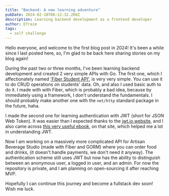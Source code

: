 ```yaml
---
title: "Backend: A new learning adventure"
pubDate: 2024-02-18T08:12:32.266Z
description: Learning backend development as a frontend developer
author: Efraim
tags:
  - self challenge
---
```

Hello everyone, and welcome to the first blog post in 2024! It's been a while since I last posted here, so, I'm glad to be back here sharing stories on my blog again!

During the past two or three months, I've been learning backend development and created 2 very simple APIs with Go. The first one, which I affectionately named ['Fiber Student API'](https://github.com/klrfl/fiber-student-api), is very very simple. You can use it to do CRUD operations on students' data. Oh, and also I used basic auth to do it. I made with with Fiber, which is probably a bad idea, because by immediately using a framework, I don't understand the fundamentals. I should probably make another one with the `net/http` standard package in the future, haha.

I made the second one for learning authentication with JWT (short for JSON Web Token). It was easier than I expected thanks to the [jwt.io website](https://jwt.io), and I also came across [this very useful ebook](https://auth0.com/resources/ebooks/jwt-handbook), on that site, which helped me a lot in understanding JWT.

Now I am working on a massively more complicated API for Artisan Beverage Studio (made with Fiber and GORM) where you can order food and drinks, (it doesn't handle payments, we don't need it anyway). The authentication scheme still uses JWT but now has the ability to distinguish between an anonymous user, a logged in user, and an admin. For now the repository is private, and I am planning on open-sourcing it after reaching MVP.

Hopefully I can continue this journey and become a fullstack dev soon! Wish me luck.